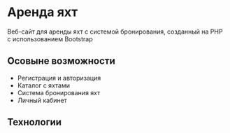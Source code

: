 # Аренда яхт
Веб-сайт для аренды яхт с системой бронирования, созданный на PHP с использованием Bootstrap

## Осовыне возможности
- Регистрация и авторизация
- Каталог с яхтами
- Система бронирования яхт
- Личный кабинет

## Технологии